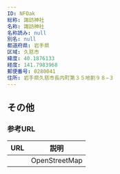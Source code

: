 ```yaml
---
ID: NFOak
総称: 諏訪神社
名称: 諏訪神社
名称読み: null
別名: null
都道府県: 岩手県
区域: 久慈市
緯度: 40.1876133
経度: 141.7983968
郵便番号: 0280041
住所: 岩手県久慈市長内町第３５地割９８−３
---
```


## その他

### 参考URL

| URL | 説明          |
| --- | ------------- |
|     | OpenStreetMap |

